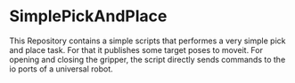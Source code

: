 # SimplePickAndPlace
This Repository contains a simple scripts that performes a very simple pick and place task. For that it publishes some target poses to moveit. For opening and closing the gripper, the script directly sends commands to the io ports of a universal robot.
